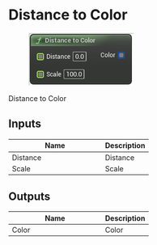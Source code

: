 # Distance to Color

<div align="left" data-full-width="false"><figure><img src="../../../api/Color/Distance_to_Color.png" alt=""><figcaption></figcaption></figure></div>

Distance to Color

## Inputs

<table><thead><tr><th width="170">Name</th><th>Description</th></tr></thead><tbody><tr><td>Distance</td><td>Distance</td></tr><tr><td>Scale</td><td>Scale</td></tr></tbody></table>

## Outputs

<table><thead><tr><th width="170">Name</th><th>Description</th></tr></thead><tbody><tr><td>Color</td><td>Color</td></tr></tbody></table>
